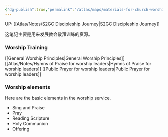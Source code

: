 ```yaml
---
{"dg-publish":true,"permalink":"/atlas/maps/materials-for-church-worship-leaders/"}
---
```


UP: [[Atlas/Notes/S2GC Discipleship Journey\|S2GC Discipleship Journey]]

这笔记主要是用来发展教会敬拜训练的资源。
### Worship Training
[[General Worship Principles\|General Worship Principles]]
[[Atlas/Notes/Hymns of Praise for worship leaders\|Hymns of Praise for worship leaders]]
[[Public Prayer for worship leaders\|Public Prayer for worship leaders]]
### Worship elements
Here are the basic elements in the worship service.
- Sing and Praise
- Pray
- Reading Scripture
- Holy Communion
- Offering